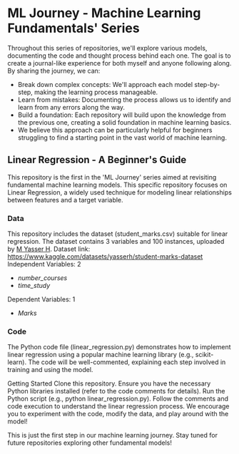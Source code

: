 # ML Journey - Machine Learning Fundamentals' Series
Throughout this series of repositories, we'll explore various models, documenting the code and thought process behind each one.  The goal is to create a journal-like experience for both myself and anyone following along. By sharing the journey, we can:

- Break down complex concepts: We'll approach each model step-by-step, making the learning process manageable.
- Learn from mistakes: Documenting the process allows us to identify and learn from any errors along the way.
- Build a foundation: Each repository will build upon the knowledge from the previous one, creating a solid foundation in machine learning basics.
- We believe this approach can be particularly helpful for beginners struggling to find a starting point in the vast world of machine learning.

## Linear Regression - A Beginner's Guide
This repository is the first in the 'ML Journey' series aimed at revisiting fundamental machine learning models. This specific repository focuses on Linear Regression, a widely used technique for modeling linear relationships between features and a target variable.

### Data
This repository includes the dataset (student_marks.csv) suitable for linear regression.
The dataset contains 3 variables and 100 instances, uploaded by [M Yasser H](https://www.kaggle.com/yasserh).
Dataset link: https://www.kaggle.com/datasets/yasserh/student-marks-dataset
Independent Variables: 2
- _number_courses_
- _time_study_

Dependent Variables: 1
- _Marks_

### Code
The Python code file (linear_regression.py) demonstrates how to implement linear regression using a popular machine learning library (e.g., scikit-learn). The code will be well-commented, explaining each step involved in training and using the model.

Getting Started
Clone this repository.
Ensure you have the necessary Python libraries installed (refer to the code comments for details).
Run the Python script (e.g., python linear_regression.py).
Follow the comments and code execution to understand the linear regression process.
We encourage you to experiment with the code, modify the data, and play around with the model!

This is just the first step in our machine learning journey. Stay tuned for future repositories exploring other fundamental models!
